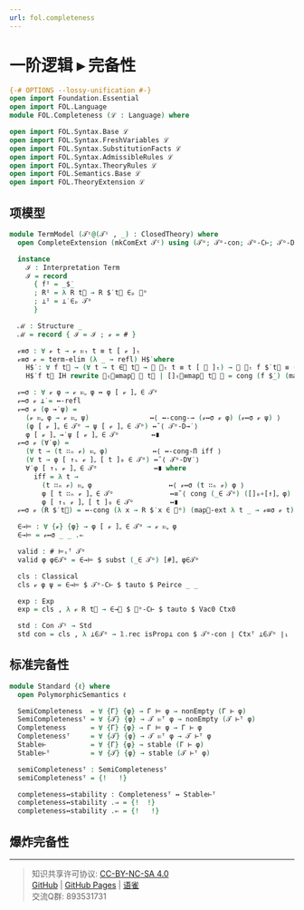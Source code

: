 ```yaml
---
url: fol.completeness
---
```


# 一阶逻辑 ▸ 完备性

```agda
{-# OPTIONS --lossy-unification #-}
open import Foundation.Essential
open import FOL.Language
module FOL.Completeness (ℒ : Language) where

open import FOL.Syntax.Base ℒ
open import FOL.Syntax.FreshVariables ℒ
open import FOL.Syntax.SubstitutionFacts ℒ
open import FOL.Syntax.AdmissibleRules ℒ
open import FOL.Syntax.TheoryRules ℒ
open import FOL.Semantics.Base ℒ
open import FOL.TheoryExtension ℒ
```

## 项模型

```agda
module TermModel (𝒯ᶜ@(𝒯ⁱ , _) : ClosedTheory) where
  open CompleteExtension (mkComExt 𝒯ᶜ) using (𝒯ᵒ; 𝒯ᵒ-con; 𝒯ᵒ-C⊢; 𝒯ᵒ-D→̇; 𝒯ᵒ-D∀̇)
```

```agda
  instance
    ℐ : Interpretation Term
    ℐ = record
      { fᴵ = _$̇_
      ; Rᴵ = λ R t⃗ → R $̇ t⃗ ∈ₚ 𝒯ᵒ
      ; ⊥ᴵ = ⊥̇ ∈ₚ 𝒯ᵒ
      }
```

```agda
  ℳ : Structure _
  ℳ = record { ℐ = ℐ ; 𝓋 = # }
```

```agda
  𝓋≡σ : ∀ 𝓋 t → 𝓋 ⊨ₜ t ≡ t [ 𝓋 ]ₜ
  𝓋≡σ 𝓋 = term-elim (λ _ → refl) H$̇ where
    H$̇ : ∀ f t⃗ → (∀ t → t ∈⃗ t⃗ → 𝓋 ⊨ₜ t ≡ t [ 𝓋 ]ₜ) → 𝓋 ⊨ₜ f $̇ t⃗ ≡ (f $̇ t⃗) [ 𝓋 ]ₜ
    H$̇ f t⃗ IH rewrite ⊨ₜ⃗≡map⃗ 𝓋 t⃗ | []ₜ⃗≡map⃗ t⃗ 𝓋 = cong (f $̇_) (map⃗-ext IH)
```

```agda
  𝓋↔σ : ∀ 𝓋 φ → 𝓋 ⊨ᵩ φ ↔ φ [ 𝓋 ]ᵩ ∈ 𝒯ᵒ
  𝓋↔σ 𝓋 ⊥̇ = ↔-refl
  𝓋↔σ 𝓋 (φ →̇ ψ) =
    (𝓋 ⊨ᵩ φ → 𝓋 ⊨ᵩ ψ)               ↔⟨ ↔-cong-→ (𝓋↔σ 𝓋 φ) (𝓋↔σ 𝓋 ψ) ⟩
    (φ [ 𝓋 ]ᵩ ∈ 𝒯ᵒ → ψ [ 𝓋 ]ᵩ ∈ 𝒯ᵒ) ↔˘⟨ 𝒯ᵒ-D→̇ ⟩
    φ [ 𝓋 ]ᵩ →̇ ψ [ 𝓋 ]ᵩ ∈ 𝒯ᵒ        ↔∎
  𝓋↔σ 𝓋 (∀̇ φ) =
    (∀ t → (t ∷ₙ 𝓋) ⊨ᵩ φ)           ↔⟨ ↔-cong-Π iff ⟩
    (∀ t → φ [ ↑ₛ 𝓋 ]ᵩ [ t ]₀ ∈ 𝒯ᵒ) ↔˘⟨ 𝒯ᵒ-D∀̇ ⟩
    ∀̇ φ [ ↑ₛ 𝓋 ]ᵩ ∈ 𝒯ᵒ              ↔∎ where
      iff = λ t →
        (t ∷ₙ 𝓋) ⊨ᵩ φ                   ↔⟨ 𝓋↔σ (t ∷ₙ 𝓋) φ ⟩
        φ [ t ∷ₙ 𝓋 ]ᵩ ∈ 𝒯ᵒ              ↔≡˘⟨ cong (_∈ 𝒯ᵒ) ([]₀∘[↑]ᵩ φ) ⟩
        φ [ ↑ₛ 𝓋 ]ᵩ [ t ]₀ ∈ 𝒯ᵒ         ↔∎
  𝓋↔σ 𝓋 (R $̇ t⃗) = ↔-cong (λ x → R $̇ x ∈ 𝒯ᵒ) (map⃗-ext λ t _ → 𝓋≡σ 𝓋 t)
```

```agda
  ∈→⊨ : ∀ {𝓋} {φ} → φ [ 𝓋 ]ᵩ ∈ 𝒯ᵒ → 𝓋 ⊨ᵩ φ
  ∈→⊨ = 𝓋↔σ _ _ .⇐
```

```agda
  valid : # ⊨ₛᵀ 𝒯ᵒ
  valid φ φ∈𝒯ᵒ = ∈→⊨ $ subst (_∈ 𝒯ᵒ) [#]ᵩ φ∈𝒯ᵒ
```

```agda
  cls : Classical
  cls 𝓋 φ ψ = ∈→⊨ $ 𝒯ᵒ-C⊢ $ tauto $ Peirce _ _
```

```agda
  exp : Exp
  exp = cls , λ 𝓋 R t⃗ → ∈→⊨ $ 𝒯ᵒ-C⊢ $ tauto $ Vac0 Ctx0
```

```agda
  std : Con 𝒯ⁱ → Std
  std con = cls , λ ⊥̇∈𝒯ᵒ → 𝟙.rec isProp⊥ con $ 𝒯ᵒ-con ∣ Ctxᵀ ⊥̇∈𝒯ᵒ ∣₁
```

## 标准完备性

```agda
module Standard {ℓ} where
  open PolymorphicSemantics ℓ

  SemiCompleteness  = ∀ {Γ} {φ} → Γ ⊨ φ → nonEmpty (Γ ⊢ φ)
  SemiCompletenessᵀ = ∀ {𝒯} {φ} → 𝒯 ⊨ᵀ φ → nonEmpty (𝒯 ⊢ᵀ φ)
  Completeness      = ∀ {Γ} {φ} → Γ ⊨ φ → Γ ⊢ φ
  Completenessᵀ     = ∀ {𝒯} {φ} → 𝒯 ⊨ᵀ φ → 𝒯 ⊢ᵀ φ
  Stable⊢           = ∀ {Γ} {φ} → stable (Γ ⊢ φ)
  Stable⊢ᵀ          = ∀ {𝒯} {φ} → stable (𝒯 ⊢ᵀ φ)
```

```agda
  semiCompletenessᵀ : SemiCompletenessᵀ
  semiCompletenessᵀ = {!   !}
```

```agda
  completeness↔stability : Completenessᵀ ↔ Stable⊢ᵀ
  completeness↔stability .⇒ = {!  !}
  completeness↔stability .⇐ = {!   !}
```

## 爆炸完备性

---
> 知识共享许可协议: [CC-BY-NC-SA 4.0](https://creativecommons.org/licenses/by-nc-sa/4.0/deed.zh)  
> [GitHub](https://github.com/choukh/MetaLogic/blob/main/src/FOL/Completeness.lagda.md) | [GitHub Pages](https://choukh.github.io/MetaLogic/FOL.Completeness.html) | [语雀](https://www.yuque.com/ocau/metalogic/fol.completeness)  
> 交流Q群: 893531731

